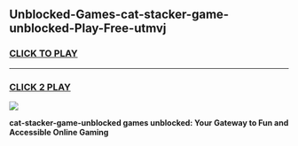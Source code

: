 
## Unblocked-Games-cat-stacker-game-unblocked-Play-Free-utmvj
<h3>
<a href="https://premium76.site?title=cat-stacker-game-unblocked&ref=22A">CLICK TO PLAY</a></h3>
<hr>

<h3>
<a href="https://premium76.site?title=cat-stacker-game-unblocked&ref=22A">CLICK 2 PLAY</a>
  
</h3>

<a href="https://premium76.site?title=cat-stacker-game-unblocked&ref=22A"><img src="https://clearcache.store/games.png"></a>


**cat-stacker-game-unblocked games unblocked: Your Gateway to Fun and Accessible Online Gaming**
